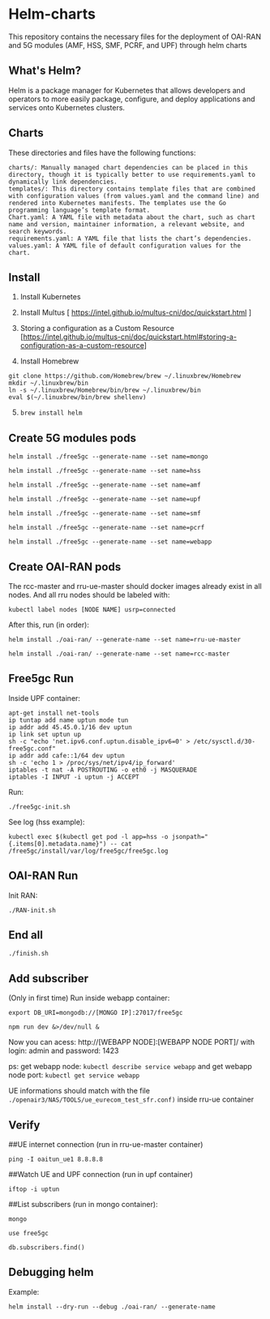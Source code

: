 # Helm-charts
This repository contains the necessary files for the deployment of OAI-RAN and 5G modules (AMF, HSS, SMF, PCRF, and UPF) through helm charts

## What's Helm?

Helm is a package manager for Kubernetes that allows developers and operators to more easily package, configure, and deploy applications and services onto Kubernetes clusters.

## Charts
These directories and files have the following functions:

    charts/: Manually managed chart dependencies can be placed in this directory, though it is typically better to use requirements.yaml to dynamically link dependencies.
    templates/: This directory contains template files that are combined with configuration values (from values.yaml and the command line) and rendered into Kubernetes manifests. The templates use the Go programming language’s template format.
    Chart.yaml: A YAML file with metadata about the chart, such as chart name and version, maintainer information, a relevant website, and search keywords.
    requirements.yaml: A YAML file that lists the chart’s dependencies.
    values.yaml: A YAML file of default configuration values for the chart.

## Install 

1. Install Kubernetes

2. Install Multus [ https://intel.github.io/multus-cni/doc/quickstart.html ]

3. Storing a configuration as a Custom Resource [https://intel.github.io/multus-cni/doc/quickstart.html#storing-a-configuration-as-a-custom-resource]

4. Install Homebrew

```
git clone https://github.com/Homebrew/brew ~/.linuxbrew/Homebrew
mkdir ~/.linuxbrew/bin
ln -s ~/.linuxbrew/Homebrew/bin/brew ~/.linuxbrew/bin
eval $(~/.linuxbrew/bin/brew shellenv)
```

5. ``brew install helm``

## Create 5G modules pods

``helm install ./free5gc --generate-name --set name=mongo``

``helm install ./free5gc --generate-name --set name=hss``

``helm install ./free5gc --generate-name --set name=amf``

``helm install ./free5gc --generate-name --set name=upf``

``helm install ./free5gc --generate-name --set name=smf``

``helm install ./free5gc --generate-name --set name=pcrf``

``helm install ./free5gc --generate-name --set name=webapp``

## Create OAI-RAN pods

The rcc-master and rru-ue-master should docker images already exist in all nodes. And all rru nodes should be labeled with:

``kubectl label nodes [NODE NAME] usrp=connected``

After this, run (in order):

``helm install ./oai-ran/ --generate-name --set name=rru-ue-master``

``helm install ./oai-ran/ --generate-name --set name=rcc-master``

## Free5gc Run 

Inside UPF container:

```
apt-get install net-tools
ip tuntap add name uptun mode tun
ip addr add 45.45.0.1/16 dev uptun
ip link set uptun up
sh -c "echo 'net.ipv6.conf.uptun.disable_ipv6=0' > /etc/sysctl.d/30-free5gc.conf"
ip addr add cafe::1/64 dev uptun
sh -c 'echo 1 > /proc/sys/net/ipv4/ip_forward'
iptables -t nat -A POSTROUTING -o eth0 -j MASQUERADE
iptables -I INPUT -i uptun -j ACCEPT
```

Run:

``./free5gc-init.sh``

See log (hss example):

``kubectl exec $(kubectl get pod -l app=hss -o jsonpath="{.items[0].metadata.name}") -- cat /free5gc/install/var/log/free5gc/free5gc.log``

## OAI-RAN Run 

Init RAN:

``./RAN-init.sh``

## End all

``./finish.sh``

## Add subscriber 
(Only in first time) Run inside webapp container:

``export DB_URI=mongodb://[MONGO IP]:27017/free5gc``

``npm run dev &>/dev/null &``

Now you can acess: http://[WEBAPP NODE]:[WEBAPP NODE PORT]/ with login: admin and password: 1423

ps: get webapp node: ``kubectl describe service webapp`` and get webapp node port: ``kubectl get service webapp``

UE informations should match with the file ``./openair3/NAS/TOOLS/ue_eurecom_test_sfr.conf)`` inside rru-ue container

## Verify

##UE internet connection (run in rru-ue-master container)

``ping -I oaitun_ue1 8.8.8.8``

##Watch UE and UPF connection (run in upf container)

``iftop -i uptun``

##List subscribers (run in mongo container):

``mongo``

``use free5gc``

``db.subscribers.find()``


## Debugging helm

Example:

``helm install --dry-run --debug ./oai-ran/ --generate-name``
